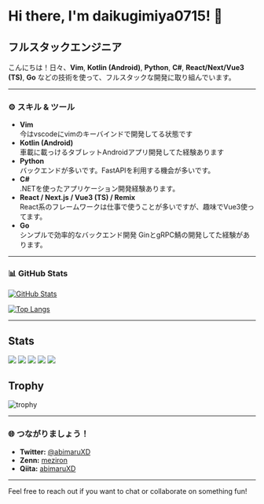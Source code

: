 # Hi there, I'm daikugimiya0715! 👋

## フルスタックエンジニア

こんにちは！日々、**Vim**, **Kotlin (Android)**, **Python**, **C#**, **React/Next/Vue3 (TS)**, **Go** などの技術を使って、フルスタックな開発に取り組んでいます。  

---

### ⚙️ スキル & ツール

- **Vim**  
  今はvscodeにvimのキーバインドで開発してる状態です
- **Kotlin (Android)**  
  車載に載っけるタブレットAndroidアプリ開発してた経験あります
- **Python**  
  バックエンドが多いです。FastAPIを利用する機会が多いです。
- **C#**  
  .NETを使ったアプリケーション開発経験あります。
- **React / Next.js / Vue3 (TS) / Remix**  
  React系のフレームワークは仕事で使うことが多いですが、趣味でVue3使ってます。
- **Go**  
  シンプルで効率的なバックエンド開発 GinとgRPC鯖の開発してた経験があります。

---

### 📊 GitHub Stats

[![GitHub Stats](https://github-readme-stats.vercel.app/api?username=daikugimiya0715&count_private=true&theme=default)](https://github.com/daikugimiya0715)

[![Top Langs](https://github-readme-stats.vercel.app/api/top-langs/?username=daikugimiya0715&layout=compact)](https://github.com/daikugimiya0715)

---


## Stats
![](http://github-profile-summary-cards.vercel.app/api/cards/profile-details?username=daikugimiya0715&theme=gruvbox)
![](http://github-profile-summary-cards.vercel.app/api/cards/repos-per-language?username=daikugimiya0715&theme=gruvbox)
![](http://github-profile-summary-cards.vercel.app/api/cards/most-commit-language?username=daikugimiya0715&theme=gruvbox)
![](http://github-profile-summary-cards.vercel.app/api/cards/stats?username=daikugimiya0715&theme=gruvbox)
![](http://github-profile-summary-cards.vercel.app/api/cards/productive-time?username=daikugimiya0715&theme=gruvbox&utcOffset=9)

## Trophy
![trophy](https://github-profile-trophy.vercel.app/?username=daikugimiya0715&theme=gruvbox)


---

### 🌐 つながりましょう！

- **Twitter:** [@abimaruXD](https://twitter.com/abimaruXD)
- **Zenn:** [meziron](https://zenn.dev/meziron)
- **Qiita:** [abimaruXD](https://qiita.com/abimaruXD)

---

Feel free to reach out if you want to chat or collaborate on something fun!
